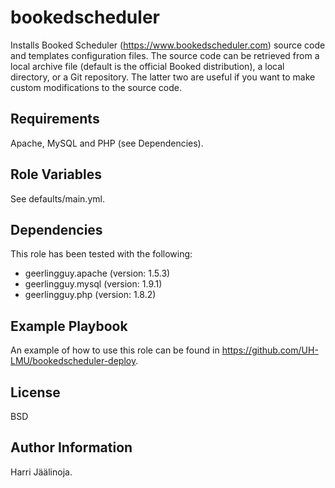 bookedscheduler
=========

Installs Booked Scheduler (https://www.bookedscheduler.com) source code and templates configuration files. The source code can be retrieved from a local archive file (default is the official Booked distribution), a local directory, or a Git repository. The latter two are useful if you want to make custom modifications to the source code.

Requirements
------------

Apache, MySQL and PHP (see Dependencies).

Role Variables
--------------

See defaults/main.yml.

Dependencies
------------
This role has been tested with the following:
- geerlingguy.apache (version: 1.5.3)
- geerlingguy.mysql (version: 1.9.1)
- geerlingguy.php (version: 1.8.2)



Example Playbook
----------------

An example of how to use this role can be found in https://github.com/UH-LMU/bookedscheduler-deploy.

License
-------

BSD

Author Information
------------------

Harri Jäälinoja.
